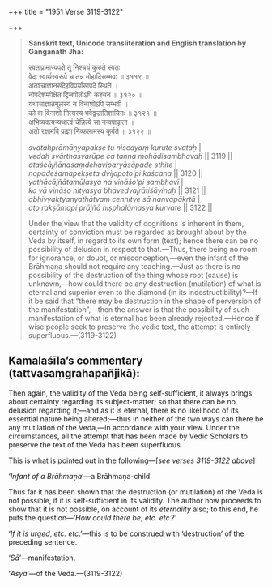 +++
title = "1951 Verse 3119-3122"

+++
> **Sanskrit text, Unicode transliteration and English translation by Ganganath Jha:** 
>
> स्वतःप्रामाण्यपक्षे तु निश्चयं कुरुते स्वतः ।  
> वेदः स्वार्थस्वरूपे च तन्न मोहादिसम्भवः ॥ ३११९ ॥  
> अतश्चाज्ञानसंदेहविपर्यासापदे स्थिते ।  
> नोपदेशमपेक्षेत द्विजपोतोऽपि कश्चन ॥ ३१२० ॥  
> यथाचाज्ञातमूलस्य न विनाशोऽपि सम्भवी ।  
> को वा विनाशो नित्यस्य भवेद्वज्रातिशायिनः ॥ ३१२१ ॥  
> अभिव्यक्त्यन्यथात्वं चेन्नित्ये सा नन्वपाकृता ।  
> अतो रक्षामपि प्राज्ञा निष्फलामस्य कुर्वते ॥ ३१२२ ॥ 
>
> *svataḥprāmāṇyapakṣe tu niścayaṃ kurute svataḥ* \|  
> *vedaḥ svārthasvarūpe ca tanna mohādisambhavaḥ* \|\| 3119 \|\|  
> *ataścājñānasaṃdehaviparyāsāpade sthite* \|  
> *nopadeśamapekṣeta dvijapoto'pi kaścana* \|\| 3120 \|\|  
> *yathācājñātamūlasya na vināśo'pi sambhavī* \|  
> *ko vā vināśo nityasya bhavedvajrātiśāyinaḥ* \|\| 3121 \|\|  
> *abhivyaktyanyathātvaṃ cennitye sā nanvapākṛtā* \|  
> *ato rakṣāmapi prājñā niṣphalāmasya kurvate* \|\| 3122 \|\| 
>
> Under the view that the validity of cognitions is inherent in them, certainty of conviction must be regarded as brought about by the Veda by itself, in regard to its own form (text); hence there can be no possibility of delusion in respect to that.—Thus, there being no room for ignorance, or doubt, or misconception,—even the infant of the Brāhmaṇa should not require any teaching.—Just as there is no possibility of the destruction of the thing whose root (cause) is unknown,—how could there be any destruction (mutilation) of what is eternal and superior even to the diamond (in its indestructibility)?—If it be said that “there may be destruction in the shape of perversion of the manifestation”,—then the answer is that the possibility of such manifestation of what is eternal has been already rejected.—Hence if wise people seek to preserve the vedic text, the attempt is entirely superfluous.—(3119-3122)



## Kamalaśīla’s commentary (tattvasaṃgrahapañjikā):

Then again, the validity of the Veda being self-sufficient, it always brings about certainty regarding its subject-matter; so that there can be no delusion regarding it;—and as it is eternal, there is no likelihood of its essential nature being altered;—thus in neither of the two ways can there be any mutilation of the Veda,—in accordance with your view. Under the circumstances, all the attempt that has been made by Vedic Scholars to preserve the text of the Veda has been superfluous.

This is what is pointed out in the following—[*see verses 3119-3122 above*]

‘*Infant of a Brāhmaṇa*’—a Brāhmaṇa-child.

Thus far it has been shown that the destruction (or mutilation) of the Veda is not possible, if it is self-sufficient in its validity. The author now proceeds to show that it is not possible, on account of its *eternality* also; to this end, he puts the question—‘*How could there be*, *etc. etc*.?’

‘*If it is urged*, *etc. etc*.’—this is to be construed with ‘destruction’ of the preceding sentence.

‘*Sā*’—manifestation.

‘*Asya*’—of the Veda.—(3119-3122)


